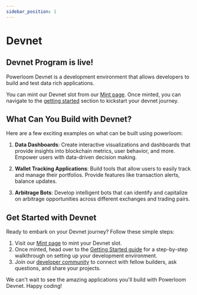 ```yaml
---
sidebar_position: 1 
---
```

# Devnet

## Devnet Program is live!

Powerloom Devnet is a development environment that allows developers to build and test data rich applications. 

You can mint our Devnet slot from our [Mint page](https://devnet-mint.powerloom.dev/). Once minted, you can navigate to the [getting started](../build-with-powerloom/devnet/getting-started.md) section to kickstart your devnet journey.  


## What Can You Build with Devnet?

Here are a few exciting examples on what can be built using powerloom:

1. **Data Dashboards**: Create interactive visualizations and dashboards that provide insights into blockchain metrics, user behavior, and more. Empower users with data-driven decision making.

2. **Wallet Tracking Applications**: Build tools that allow users to easily track and manage their portfolios. Provide features like transaction alerts, balance updates.

3. **Arbitrage Bots**: Develop intelligent bots that can identify and capitalize on arbitrage opportunities across different exchanges and trading pairs.


## Get Started with Devnet

Ready to embark on your Devnet journey? Follow these simple steps:

1. Visit our [Mint page](https://mint-devnet.powerloom.dev) to mint your Devnet slot.
2. Once minted, head over to the [Getting Started guide](../build-with-powerloom/devnet/getting-started.md) for a step-by-step walkthrough on setting up your development environment.
3. Join our [developer community](https://discord.com/invite/powerloom) to connect with fellow builders, ask questions, and share your projects.

We can't wait to see the amazing applications you'll build with Powerloom Devnet. Happy coding!
